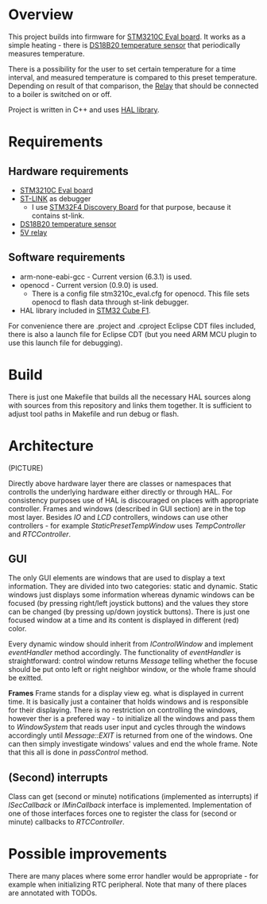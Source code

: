 # Overview
This project builds into firmware for [STM3210C Eval board](http://www.st.com/en/evaluation-tools/stm3210c-eval.html).
It works as a simple heating - there is [DS18B20 temperature sensor](https://www.maximintegrated.com/en/products/analog/sensors-and-sensor-interface/DS18B20.html) that periodically measures temperature.

There is a possibility for the user to set certain temperature for a time interval, and measured temperature is
compared to this preset temperature. Depending on result of that comparison, the [Relay]()
that should be connected to a boiler is switched on or off.

Project is written in C++ and uses [HAL library](http://www.st.com/en/embedded-software/stm32cubef1.html).

# Requirements

## Hardware requirements
- [STM3210C Eval board](http://www.st.com/en/evaluation-tools/stm3210c-eval.html)
- [ST-LINK](http://www.st.com/en/development-tools/st-link-v2.html) as debugger
  - I use [STM32F4 Discovery Board]() for that purpose, because it contains st-link.
- [DS18B20 temperature sensor](https://www.maximintegrated.com/en/products/analog/sensors-and-sensor-interface/DS18B20.html)
- [5V relay]()

## Software requirements
- arm-none-eabi-gcc - Current version (6.3.1) is used.  
- openocd - Current version (0.9.0) is used.  
  - There is a config file stm3210c_eval.cfg for openocd. This file sets openocd to flash data through st-link debugger.
- HAL library included in [STM32 Cube F1](http://www.st.com/en/embedded-software/stm32cubef1.html).

For convenience there are .project and .cproject Eclipse CDT files included, there is also a launch file for Eclipse CDT (but you need ARM MCU plugin to use this launch file for debugging).

# Build

There is just one Makefile that builds all the necessary HAL sources along with sources from this repository and links them together. It is sufficient to adjust tool paths in Makefile and run debug or flash.

# Architecture

(PICTURE)

Directly above hardware layer there are classes or namespaces that controlls the underlying hardware either directly or through HAL. For consistency purposes use of HAL is discouraged on places with appropriate controller.
Frames and windows (described in GUI section) are in the top most layer. Besides _IO_ and _LCD_ controllers, windows can use other controllers - for example _StaticPresetTempWindow_ uses _TempController_ and _RTCController_.

## GUI
The only GUI elements are windows that are used to display a text information. They are divided into two categories: static and dynamic. Static windows just displays some information whereas dynamic windows can be focused (by pressing right/left joystick buttons) and the values they store can be changed (by pressing up/down joystick buttons). There is just one focused window at a time and its content is displayed in different (red) color.

Every dynamic window should inherit from _IControlWindow_ and implement _eventHandler_ method accordingly. The functionality of _eventHandler_ is straightforward: control window returns _Message_ telling whether the focuse should be put onto left or right neighbor window, or the whole frame should be exitted.

**Frames**
Frame stands for a display view eg. what is displayed in current time. It is basically just a container that holds windows and is responsible for their displaying. There is no restriction on controlling the windows, however ther is a prefered way - to initialize all the windows and pass them to _WindowSystem_ that reads user input and cycles through the windows accordingly until _Message::EXIT_ is returned from one of the windows. One can then simply investigate windows' values and end the whole frame. Note that this all is done in _passControl_ method.


## (Second) interrupts
Class can get (second or minute) notifications (implemented as interrupts) if _ISecCallback_ or _IMinCallback_ interface is implemented.
Implementation of one of those interfaces forces one to register the class for (second or minute) callbacks to _RTCController_.

# Possible improvements

There are many places where some error handler would be appropriate - for example when initializing RTC peripheral. Note that many of there places are annotated with TODOs.
